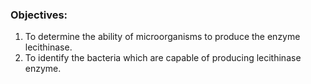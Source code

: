 ### Objectives:
 
1. To determine the ability of microorganisms to produce the enzyme lecithinase.
2. To identify the bacteria which are capable of producing lecithinase enzyme.